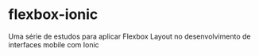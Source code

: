 # flexbox-ionic
Uma série de estudos para aplicar Flexbox Layout no desenvolvimento de interfaces mobile com Ionic
